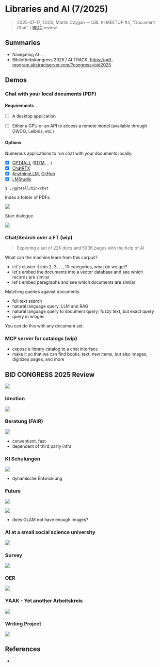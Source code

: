 # Libraries and AI (7/2025)

> 2025-07-17, 13:00, Martin Czygan -- UBL KI MEETUP #4, "Document Chat" / [BIDC]() review

## Summaries

* Navigating AI ...
* Bibliothekskongress 2025 / AI TRACK, https://pdf-program.abstractserver.com/?congress=bid2025

## Demos

### Chat with your local documents (PDF)

#### Requirements

* [ ] A desktop application
* [ ] Either a GPU or an API to access a remote model (available through GWDG, Leibniz, etc.)


#### Options

Numerous applications to run chat with your documents locally:

* [x] [GPT4ALL](https://www.nomic.ai/gpt4all) ([$17M](https://www.reuters.com/technology/open-source-ai-model-creator-nomic-raises-17-million-led-by-coatue-2023-07-13/), ...)
* [x] [ChatRTX](https://www.nvidia.com/en-us/ai-on-rtx/chatrtx/)
* [x] [AnythingLLM](https://anythingllm.com/desktop), [GitHub](https://github.com/Mintplex-Labs/anything-llm)
* [x] [LMStudio](https://lmstudio.ai/)

```
$ ./gpt4all/bin/chat
```

Index a folder of PDFs.

![](static/screenshot-2025-07-17-122222-gpt4all-embedding.png)

Start dialogue.

![](static/screenshot-2025-07-17-123154-dialogue.png)


### Chat/Search over a FT (wip)

> Exploring a set of 22K docs and 500K pages with the help of AI

What can the machine learn from this corpus?

* let's cluster it into 2, 3, ..., 10 categories, what do we get?
* let's embed the documents into a vector database and see which records are similar
* let's embed paragraphs and see which documents are similar

Matching queries against documents.

* full text search
* natural language query; LLM and RAG
* natural language query to document query; fuzzy text, but exact query
* query in images

You can do this with any document set.

### MCP server for catalogs (wip)

* expose a library catalog to a chat interface
* make it so that we can find books, text, new items, but also images, digitized pages, and more

## BID CONGRESS 2025 Review

![](static/open-bid-2025-ki-keyword-rga-screenie.png)


### Ideation

![](static/screenshot-2025-07-17-123447-bid-2025-ideation.png)

### Beratung (FAIR)

![](static/screenshot-2025-07-17-123620-fair-chatbot.png)

* conventient, fast
* dependent of third party infra

### KI Schulungen

![](static/screenshot-2025-07-17-123754-ki-schulungen.png)

* dynamische Entwicklung


### Future

![](static/screenshot-2025-07-17-123950-bib-2030-1.png)

![](static/screenshot-2025-07-17-124156-bib-2030-2.png)

* does GLAM not have enough images?

### AI at a small social science university

![](static/screenshot-2025-07-17-124340-hertie-1.png)


### Survey

![](static/screenshot-2025-07-17-124455-survey-1.png)

### OER

![](static/screenshot-2025-07-17-124627-oer.png)

### YAAK - Yet another Arbeitskreis

![](static/screenshot-2025-07-17-124837-yaak.png)


### Writing Project

![](static/screenshot-2025-07-17-125027-writing.png)



## References

* [](https://discovery.ucl.ac.uk/id/eprint/10209236/1/Navigating-Artificial-Intelligence-for-Cultural-Heritage-Organisations.pdf)


